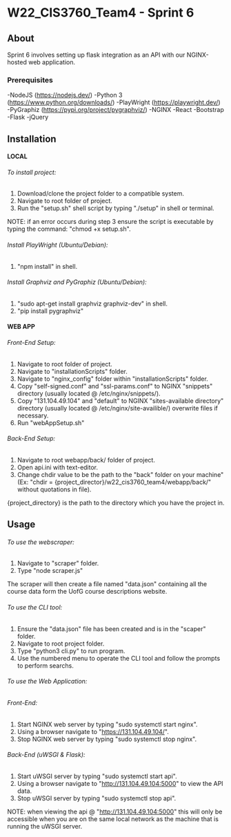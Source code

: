 # W22_CIS3760_Team4 - Sprint 6

<!-- ABOUT SECTION -->
## About 
Sprint 6 involves setting up flask integration as an API with our NGINX-hosted web application.

### Prerequisites
-NodeJS (https://nodejs.dev/)
-Python 3 (https://www.python.org/downloads/)
-PlayWright (https://playwright.dev/)
-PyGraphiz (https://pypi.org/project/pygraphviz/)
-NGINX
-React
-Bootstrap
-Flask
-jQuery



<!-- INSTALL SECTION -->
## Installation
#### LOCAL
###### To install project:
1. Download/clone the project folder to a compatible system.
2. Navigate to root folder of project. 
3. Run the "setup.sh" shell script by typing "./setup" in shell or terminal.

NOTE: if an error occurs during step 3 ensure the script is executable by typing the command:
"chmod +x setup.sh".

###### Install PlayWright (Ubuntu/Debian):
1. "npm install" in shell.

###### Install Graphviz and PyGraphiz (Ubuntu/Debian):
1. "sudo apt-get install graphviz graphviz-dev" in shell.
2. "pip install pygraphviz"



#### WEB APP
###### Front-End Setup:
1. Navigate to root folder of project.
2. Navigate to "installationScripts" folder.
3. Navigate to "nginx_config" folder within "installationScripts" folder.
4. Copy "self-signed.conf" and "ssl-params.conf" to NGINX "snippets" directory (usually located @ /etc/nginx/snippets/).
5. Copy "131.104.49.104" and "default" to NGINX "sites-available directory" directory (usually located @ /etc/nginx/site-availible/) overwrite files if necessary.
6. Run "webAppSetup.sh"

###### Back-End Setup:
1. Navigate to root webapp/back/ folder of project.
2. Open api.ini with text-editor.
3. Change chdir value to be the path to the "back" folder on your machine" (Ex: "chdir = {project_director}/w22_cis3760_team4/webapp/back/" without quotations in file).

{project_directory} is the path to the directory which you have the project in.


<!-- USAGE SECTION -->
## Usage
###### To use the webscraper:
1. Navigate to "scraper" folder.
2. Type "node scraper.js"

The scraper will then create a file named "data.json" containing all the 
course data form the UofG course descriptions website.

###### To use the CLI tool:
1. Ensure the "data.json" file has been created and is in the "scaper" folder.
2. Navigate to root project folder.
3. Type "python3 cli.py" to run program.
4. Use the numbered menu to operate the CLI tool and follow the prompts to perform searchs.

###### To use the Web Application:
###### Front-End:
1. Start NGINX web server by typing "sudo systemctl start nginx".
2. Using a browser navigate to "https://131.104.49.104/".
3. Stop NGINX web server by typing "sudo systemctl stop nginx".

###### Back-End (uWSGI & Flask):
1. Start uWSGI server by typing "sudo systemctl start api".
2. Using a browser navigate to "http://131.104.49.104:5000" to view the API data.
3. Stop uWSGI server by typing "sudo systemctl stop api".

NOTE: when viewing the api @ "http://131.104.49.104:5000" this will only be accessible when you are on the same local network as the machine that is running the uWSGI server. 



